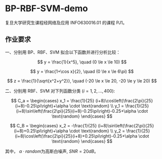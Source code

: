 # BP-RBF-SVM-demo

复旦大学研究生课程经网络及应用 INFO630016.01 的课程 PJ1。

## 作业要求

一、分别用 BP、RBF、SVM 拟合以下函数并进行分析比较：

$$
y = \frac{1}{x^5}, \quad (0 \le x \le 10)  
$$

$$
y = \frac{1+\cos x}{2}, \quad (0 \le x \le 6\pi)  
$$

$$
z = \frac{1}{\sqrt{x^2+y^2}}, \quad (-20 \le x \le 20, -20 \le y \le 20)  
$$

二、分别用 RBF、SVM 对下列函数分类 $(i=1,2,...,400)$:

$$
C_a = \begin{cases}
	x_1 = \frac{1}{25} (i+8)\cos\left(\frac{2\pi}{25}(i+8)-0.25\pi\right)+\alpha \cdot \text{random} \\
	y_1 = \frac{1}{25} (i+8)\sin\left(\frac{2\pi}{25}(i+8)-0.25\pi\right)-0.25+\alpha \cdot \text{random}
\end{cases}
$$

$$
C_B = \begin{cases}
	x_2 = -\frac{1}{25} (i+8)\sin\left(\frac{2\pi}{25}(i+8)+0.25\pi\right)+\alpha \cdot \text{random} \\
	y_2 = \frac{1}{25} (i+8)\cos\left(\frac{2\pi}{25}(i+8)+0.25\pi\right)-0.25+\alpha \cdot \text{random}
\end{cases}
$$

其中， $\alpha·random$为高斯白噪声, $SNR=20dB$。


